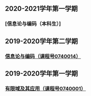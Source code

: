 ## 2020-2021学年第一学期
### [信息论与编码（本科生）]

## 2019-2020学年第二学期
### [信息论与编码（课程号0740014）](/InformationCoding2020Spring.md)

## 2019-2020学年第一学期
### [有限域及其应用（课程号0740001）](/FFTA2019Autumn.md)
